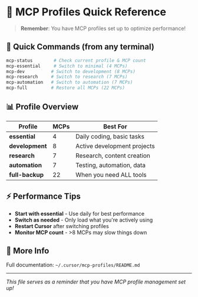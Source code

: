 # 🔧 MCP Profiles Quick Reference

> **Remember**: You have MCP profiles set up to optimize performance!

## 🚀 Quick Commands (from any terminal)

```bash
mcp-status        # Check current profile & MCP count
mcp-essential     # Switch to minimal (4 MCPs)
mcp-dev          # Switch to development (8 MCPs)  
mcp-research     # Switch to research (7 MCPs)
mcp-automation   # Switch to automation (7 MCPs)
mcp-full         # Restore all MCPs (22 MCPs)
```

## 📊 Profile Overview

| Profile | MCPs | Best For |
|---------|------|----------|
| **essential** | 4 | Daily coding, basic tasks |
| **development** | 8 | Active development projects |
| **research** | 7 | Research, content creation |
| **automation** | 7 | Testing, automation, data |
| **full-backup** | 22 | When you need ALL tools |

## ⚡ Performance Tips

- **Start with essential** - Use daily for best performance
- **Switch as needed** - Only load what you're actively using  
- **Restart Cursor** after switching profiles
- **Monitor MCP count** - >8 MCPs may slow things down

## 🔗 More Info

Full documentation: `~/.cursor/mcp-profiles/README.md`

---
*This file serves as a reminder that you have MCP profile management set up!*